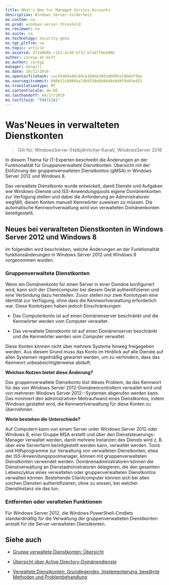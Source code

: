 ```yaml
---
title: What's New for Managed Service Accounts
description: Windows Server-Sicherheit
ms.custom: na
ms.prod: windows-server-threshold
ms.reviewer: na
ms.suite: na
ms.technology: security-gmsa
ms.tgt_pltfrm: na
ms.topic: article
ms.assetid: 2f2a8b6b-c152-4c40-b712-bfabff0e408b
author: coreyp-at-msft
ms.author: coreyp
manager: dongill
ms.date: 10/12/2016
ms.openlocfilehash: cac55d04a40c84ce160eb3883d6095a7db0ef3be
ms.sourcegitcommit: 0d0b32c8986ba7db9536e0b8648d4ddf9b03e452
ms.translationtype: MT
ms.contentlocale: de-DE
ms.lasthandoff: 04/17/2019
ms.locfileid: "59872181"
---
```

# <a name="what39s-new-for-managed-service-accounts"></a>Was&#39;Neues in verwalteten Dienstkonten

>Gilt für: WindowsServer (Halbjährlicher Kanal), WindowsServer 2016

In diesem Thema für IT-Experten beschreibt die Änderungen an der Funktionalität für Gruppenverwaltete Dienstkonten: Übersicht mit der Einführung der gruppenverwalteten Dienstkontos (gMSA) in Windows Server 2012 und Windows 8.

Das verwaltete Dienstkonto wurde entwickelt, damit Dienste und Aufgaben wie Windows-Dienste und ISS-Anwendungspools eigene Domänenkonten zur Verfügung stellen und dabei die Anforderung an Administratoren wegfällt, diesen Konten manuell Kennwörter zuweisen zu müssen. Die automatische Kennwortverwaltung wird von verwalteten Domänenkonten bereitgestellt.

## <a name="versions"></a>Neues bei verwalteten Dienstkonten in Windows Server 2012 und Windows 8
Im folgenden wird beschrieben, welche Änderungen an der Funktionalität funktionsänderungen in Windows Server 2012 und Windows 8 vorgenommen wurden.

### <a name="group-managed-service-accounts"></a>Gruppenverwaltete Dienstkonten
Wenn ein Domänenkonto für einen Server in einer Domäne konfiguriert wird, kann sich der Clientcomputer bei diesem Gerät authentifizieren und eine Verbindung dazu herstellen. Zuvor stellen nur zwei Kontotypen eine Identität zur Verfügung, ohne dass die Kennwortverwaltung erforderlich war. Diese Kontotypen haben jedoch Einschränkungen:

-   Das Computerkonto ist auf einen Domänenserver beschränkt und die Kennwörter werden vom Computer verwaltet.

-   Das verwaltete Dienstkonto ist auf einen Domänenserver beschränkt und die Kennwörter werden vom Computer verwaltet.

Diese Konten können nicht über mehrere Systeme hinweg freigegeben werden. Aus diesem Grund muss das Konto im Hinblick auf alle Dienste auf allen Systemen regelmäßig gewartet werden, um zu verhindern, dass das Kennwort unbeabsichtigterweise abläuft.

**Welchen Nutzen bietet diese Änderung?**

Das gruppenverwaltete Dienstkonto löst dieses Problem, da das Kennwort für das von Windows Server 2012-Domänencontrollern verwaltet wird und von mehreren Windows Server 2012--Systemen abgerufen werden kann. Das minimiert den administrativen Mehraufwand eines Dienstkontos, indem Windows gestattet wird, die Kennwortverwaltung für diese Konten zu übernehmen.

**Worin bestehen die Unterschiede?**

Auf Computern kann von einem Server unter Windows Server 2012 oder Windows 8, einer Gruppe MSA erstellt und über den Dienststeuerungs-Manager verwaltet werden, damit mehrere Instanzen des Diensts wird z. B. über eine Serverfarm bereitgestellt werden kann, verwaltet werden. Tools und Hilfsprogramme zur Verwaltung von verwalteten Dienstkonten, etwa der ISS-Anwendungspoolmanager, können mit gruppenverwalteten Dienstkonten verwendet werden. Domänenadministratoren können die Dienstverwaltung an Dienstadministratoren delegieren, die den gesamten Lebenszyklus eines verwalteten oder gruppenverwalteten Dienstkontos verwalten können. Bestehende Clientcomputer können sich bei allen solchen Diensten authentifizieren, ohne zu wissen, bei welcher Dienstinstanz sie das tun.

### <a name="interoperability"></a>Entfernten oder veralteten Funktionen
Für Windows Server 2012, die Windows PowerShell-Cmdlets standardmäßig für die Verwaltung der gruppenverwalteten Dienstkonten anstatt für die Server verwalteten Dienstkonten.

## <a name="see-also"></a>Siehe auch

-   [Gruppe verwaltete Dienstkonten: Übersicht](group-managed-service-accounts-overview.md)

-   [Übersicht über Active Directory-Domänendienste](active-directory-domain-services-overview.md)

-   [Verwaltete Dienstkonten: Grundlegendes, Implementierung, bewährte Methoden und Problembehandlung](http://blogs.technet.com/b/askds/archive/20../managed-service-accounts-understanding-implementing-best-practices-and-troubleshooting.aspx)


